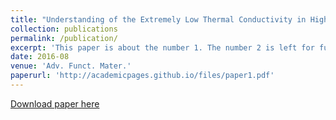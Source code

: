 ```yaml
---
title: "Understanding of the Extremely Low Thermal Conductivity in High Performance Polycrystalline SnSe through Potassium Doping"
collection: publications
permalink: /publication/
excerpt: 'This paper is about the number 1. The number 2 is left for future work.'
date: 2016-08
venue: 'Adv. Funct. Mater.'
paperurl: 'http://academicpages.github.io/files/paper1.pdf'
---
```


[Download paper here](https://onlinelibrary.wiley.com/doi/full/10.1002/adfm.201602652)
